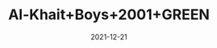 ---
title: 'Al-Khait+Boys+2001+GREEN'
date: '2021-12-21' 
metatag: '' 
inventory: '4.0' 
draft: false 
# meta description 
shortDescripton: 'Al-Khait+Boys+2001+GREEN'
description: 'Boys'
longdescription: ''
featured: False
# product Price
price: '2991.0'
# Product Short Description
shortDescription: 'Al-Khait+Boys+2001+GREEN'
productID: '9470F201-6762-EC11-995F-005056B3A416'
type: 'products'
category: 'Boys' 
thumnailproduct: 'https://alkhait.eralive.net/images/products/9470F201-6762-EC11-995F-005056B3A4161.png' 
images:
  - image: 'images/products/9470F201-6762-EC11-995F-005056B3A4161.png'  
  - image: 'images/products/9470F201-6762-EC11-995F-005056B3A4162.png'  
  - image: 'images/products/9470F201-6762-EC11-995F-005056B3A4163.png'  
---